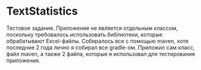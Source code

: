 # TextStatistics
Тестовое задание.
Приложение не является отдельным классом, поскольку требовалось использовать библиотеки, которые обрабатывают Excel-файлы. 
Собиралось все с помощью maven, хотя последние 2 года лично я собирал все gradle-ом. Приложил сам класс, файл maven, а также 2 файла, которые я использовал для тестирования приложения.

